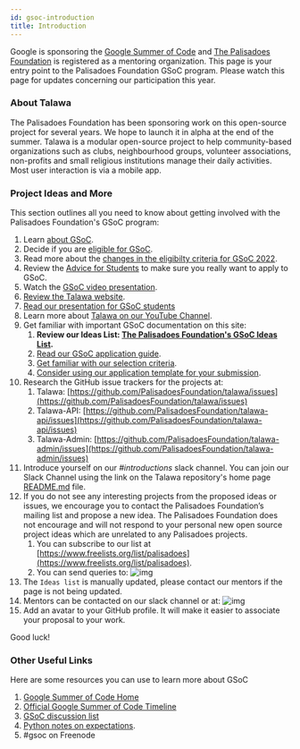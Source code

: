 ```yaml
---
id: gsoc-introduction
title: Introduction
---
```


Google is sponsoring the [Google Summer of Code](https://summerofcode.withgoogle.com/) and [The Palisadoes Foundation](http://www.palisadoes.org) is registered as a mentoring organization. This page is your entry point to the Palisadoes Foundation GSoC program. Please watch this page for updates concerning our participation this year.

### About Talawa

The Palisadoes Foundation has been sponsoring work on this open-source project for several years. We hope to launch it in alpha at the end of the summer. Talawa is a modular open-source project to help community-based organizations such as clubs, neighbourhood groups, volunteer associations, non-profits and small religious institutions manage their daily activities. Most user interaction is via a mobile app.

### Project Ideas and More

This section outlines all you need to know about getting involved with the Palisadoes Foundation's GSoC program:

1. Learn [about GSoC](https://summerofcode.withgoogle.com/about/).
1. Decide if you are [eligible for GSoC](https://summerofcode.withgoogle.com/get-started/).
1. Read more about the [changes in the eligibilty criteria for GSoC 2022](https://opensource.googleblog.com/2021/11/expanding-google-summer-of-code-in-2022.html).
1. Review the [Advice for Students](https://opensource.googleblog.com/2011/03/dos-and-donts-of-google-summer-of-code.html) to make sure you really want to apply to GSoC.
1. Watch the [GSoC video presentation](https://www.youtube.com/watch?v=S6IP_6HG2QE).
1. [Review the Talawa website](https://docs.talawa.io/docs/).
1. [Read our presentation for GSoC students](http://www.palisadoes.org/wp-content/uploads/2022/02/GSoC-2022-Talawa.pdf)
1. Learn more about [Talawa on our YouTube Channel](https://www.youtube.com/watch?v=hKLeU3MlGwY&list=PLv50qHwThlJVTUZsVz2CbRSi2f8uF9XE6).
1. Get familiar with important GSoC documentation on this site:
    1. **Review our Ideas List: [The Palisadoes Foundation's GSoC Ideas List](https://docs.talawa.io/docs/internships/internship-ideas/).**
    1. [Read our GSoC application guide](https://docs.talawa.io/docs/internships/gsoc/gsoc-application-process).
    1. [Get familiar with our selection criteria](https://docs.talawa.io/docs/internships/internship-selection-criteria).
    1. [Consider using our application template for your submission](https://docs.talawa.io/docs/internships/internship-application-template).
1. Research the GitHub issue trackers for the projects at:
    1. Talawa: [https://github.com/PalisadoesFoundation/talawa/issues](https://github.com/PalisadoesFoundation/talawa/issues)
    1. Talawa-API: [https://github.com/PalisadoesFoundation/talawa-api/issues](https://github.com/PalisadoesFoundation/talawa-api/issues)
    1. Talawa-Admin: [https://github.com/PalisadoesFoundation/talawa-admin/issues](https://github.com/PalisadoesFoundation/talawa-admin/issues)
1. Introduce yourself on our *#introductions* slack channel. You can join our Slack Channel using the link on the Talawa repository's home page [README.md](http://github.com/PalisadoesFoundation/talawa) file.
1. If you do not see any interesting projects from the proposed ideas or issues, we encourage you to contact the Palisadoes Foundation’s mailing list and propose a new idea. The Palisadoes Foundation does not encourage and will not respond to your personal new open source project ideas which are unrelated to any Palisadoes projects.
    1. You can subscribe to our list at [https://www.freelists.org/list/palisadoes](https://www.freelists.org/list/palisadoes).  
    1. You can send queries to:
           ![img](/img/email/freelists.png)
1. The `Ideas list` is manually updated, please contact our mentors if the page is not being updated.
1. Mentors can be contacted on our slack channel or at:
       ![img](/img/email/mentors.png)
1. Add an avatar to your GitHub profile. It will make it easier to associate your proposal to your work.

Good luck!

### Other Useful Links

Here are some resources you can use to learn more about GSoC

1. [Google Summer of Code Home](https://summerofcode.withgoogle.com/)
1. [Official Google Summer of Code Timeline](https://developers.google.com/open-source/gsoc/timeline)
1. [GSoC discussion list](https://groups.google.com/group/google-summer-of-code-discuss)
1. [Python notes on expectations](https://wiki.python.org/moin/SummerOfCode/Expectations).
1. #gsoc on Freenode
